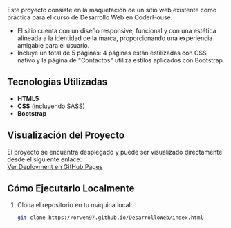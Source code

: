 
Este proyecto consiste en la maquetación de un sitio web existente como práctica para el curso de Desarrollo Web en CoderHouse.  
- El sitio cuenta con un diseño responsive, funcional y con una estética alineada a la identidad de la marca, proporcionando una experiencia amigable para el usuario.  
- Incluye un total de 5 páginas: 4 páginas están estilizadas con CSS nativo y la página de "Contactos" utiliza estilos aplicados con Bootstrap.  

## Tecnologías Utilizadas  

- **HTML5**  
- **CSS** (incluyendo SASS)  
- **Bootstrap**  

## Visualización del Proyecto  

El proyecto se encuentra desplegado y puede ser visualizado directamente desde el siguiente enlace:  
[Ver Deployment en GitHub Pages](https://orwen97.github.io/DesarrolloWeb/)  

## Cómo Ejecutarlo Localmente  

1. Clona el repositorio en tu máquina local:  
   ```bash
   git clone https://orwen97.github.io/DesarrolloWeb/index.html
